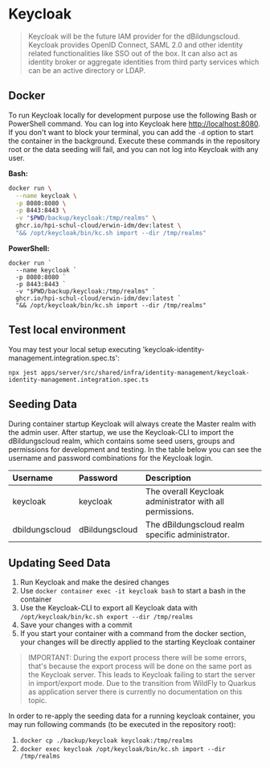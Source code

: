 # Keycloak

> Keycloak will be the future IAM provider for the dBildungscloud. Keycloak provides OpenID Connect, SAML 2.0 and other
> identity related functionalities like SSO out of the box. It can also act as identity broker or aggregate identities
> from third party services which can be an active directory or LDAP.

## Docker

To run Keycloak locally for development purpose use the following Bash or PowerShell command. You can log into Keycloak
here <http://localhost:8080>. If you don't want to block your terminal, you can add the `-d` option to start the container
in the background. Execute these commands in the repository root or the data seeding will fail, and you can not log into
Keycloak with any user.

**Bash:**

```bash
docker run \
  --name keycloak \
  -p 8080:8080 \
  -p 8443:8443 \
  -v "$PWD/backup/keycloak:/tmp/realms" \
  ghcr.io/hpi-schul-cloud/erwin-idm/dev:latest \
  "&& /opt/keycloak/bin/kc.sh import --dir /tmp/realms"
```

**PowerShell:**

```pwsh
docker run `
  --name keycloak `
  -p 8080:8080 `
  -p 8443:8443 `
  -v "$PWD/backup/keycloak:/tmp/realms" `
  ghcr.io/hpi-schul-cloud/erwin-idm/dev:latest `
  "&& /opt/keycloak/bin/kc.sh import --dir /tmp/realms"
```

## Test local environment

You may test your local setup executing 'keycloak-identity-management.integration.spec.ts':

```pwsh
npx jest apps/server/src/shared/infra/identity-management/keycloak-identity-management.integration.spec.ts
```

## Seeding Data

During container startup Keycloak will always create the Master realm with the admin user. After startup, we use the
Keycloak-CLI to import the dBildungscloud realm, which contains some seed users, groups and permissions for development
and testing. In the table below you can see the username and password combinations for the Keycloak login.

| Username       | Password       | Description                                              |
| :------------- | :------------- | :------------------------------------------------------- |
| keycloak       | keycloak       | The overall Keycloak administrator with all permissions. |
| dbildungscloud | dBildungscloud | The dBildungscloud realm specific administrator.         |

## Updating Seed Data

1. Run Keycloak and make the desired changes
2. Use `docker container exec -it keycloak bash` to start a bash in the container
3. Use the Keycloak-CLI to export all Keycloak data with `/opt/keycloak/bin/kc.sh export --dir /tmp/realms`
4. Save your changes with a commit
5. If you start your container with a command from the docker section, your changes will be directly applied to the starting Keycloak container

> IMPORTANT: During the export process there will be some errors, that's because the export process will be done on the
> same port as the Keycloak server. This leads to Keycloak failing to start the server in import/export mode. Due to the
> transition from WildFly to Quarkus as application server there is currently no documentation on this topic.

In order to re-apply the seeding data for a running keycloak container, you may run following commands (to be executed in the repository root):

1. `docker cp ./backup/keycloak keycloak:/tmp/realms`
2. `docker exec keycloak /opt/keycloak/bin/kc.sh import --dir /tmp/realms`
